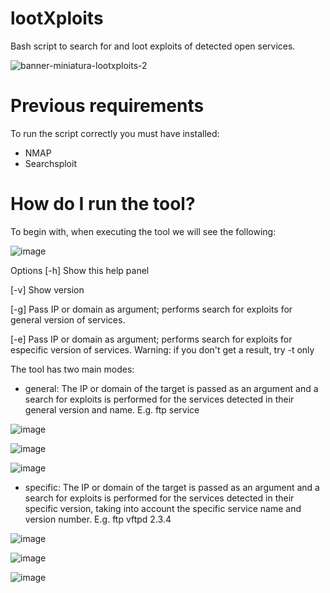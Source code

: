 # lootXploits
Bash script to search for and loot exploits of detected open services.

![banner-miniatura-lootxploits-2](https://user-images.githubusercontent.com/99199970/202931730-271d499c-fa9f-4a76-a9fe-88245388131b.png)

# Previous requirements
To run the script correctly you must have installed:
- NMAP
- Searchsploit

# How do I run the tool?
To begin with, when executing the tool we will see the following:

![image](https://user-images.githubusercontent.com/99199970/203101580-2b1461d8-9044-457a-bdf6-01a2c91379e1.png)

Options
[-h] Show this help panel

[-v] Show version

[-g] Pass IP or domain as argument; performs search for exploits for general version of services.

[-e] Pass IP or domain as argument; performs search for exploits for especific version of services. 
     Warning: if you don't get a result, try -t only 

The tool has two main modes:
- general: The IP or domain of the target is passed as an argument and a search for exploits is performed for the services detected in their general version and name. E.g. ftp service

![image](https://user-images.githubusercontent.com/99199970/202933589-2f8b6496-82af-4962-9a8f-96b1ec4f1632.png)

![image](https://user-images.githubusercontent.com/99199970/202933623-aef29d96-781e-4d58-b9e2-4bd32e779451.png)

![image](https://user-images.githubusercontent.com/99199970/202933689-cb6e62e1-e34c-4030-8845-5ef8092c41ab.png)


- specific: The IP or domain of the target is passed as an argument and a search for exploits is performed for the services detected in their specific version, taking into account the specific service name and version number. E.g. ftp vftpd 2.3.4

![image](https://user-images.githubusercontent.com/99199970/202933792-95b6c63f-a653-4221-b312-1149089df3d8.png)

![image](https://user-images.githubusercontent.com/99199970/202933822-57c35d71-a7b0-4442-aa6e-e612a61dcd75.png)

![image](https://user-images.githubusercontent.com/99199970/202933838-53c280bc-459f-4ac3-a1f1-2713a3bc9c90.png)

